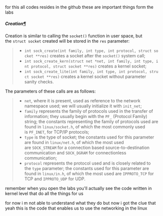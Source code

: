 
for this all codes resides in the github
these are important things form the labs 

##### Creation[¶](https://linux-kernel-labs.github.io/refs/heads/master/labs/networking.html#creation "Permalink to this headline")

Creation is similar to calling the `socket()` function in user space, but the `struct socket` created will be stored in the `res` parameter:

> - `int sock_create(int family, int type, int protocol, struct socket **res)` creates a socket after the `socket()` system call;
> - `int sock_create_kern(struct net *net, int family, int type, int protocol, struct socket **res)` creates a kernel socket;
> - `int sock_create_lite(int family, int type, int protocol, struct socket **res)` creates a kernel socket without parameter sanity checks.

The parameters of these calls are as follows:

> - `net`, where it is present, used as reference to the network namespace used; we will usually initialize it with `init_net`;
> - `family` represents the family of protocols used in the transfer of information; they usually begin with the `PF_` (Protocol Family) string; the constants representing the family of protocols used are found in `linux/socket.h`, of which the most commonly used is `PF_INET`, for TCP/IP protocols;
> - `type` is the type of socket; the constants used for this parameter are found in `linux/net.h`, of which the most used are `SOCK_STREAM` for a connection based source-to-destination communication and `SOCK_DGRAM` for connectionless communication;
> - `protocol` represents the protocol used and is closely related to the `type` parameter; the constants used for this parameter are found in `linux/in.h`, of which the most used are `IPPROTO_TCP` for TCP and `IPPROTO_UDP` for UDP.

remember when you open the labs you'll actually see the code written in kernel level that do all the things for us

for now i m not able to understand what they do but now i got the clue that yeah this is the code that enables us to use the networking in the linux